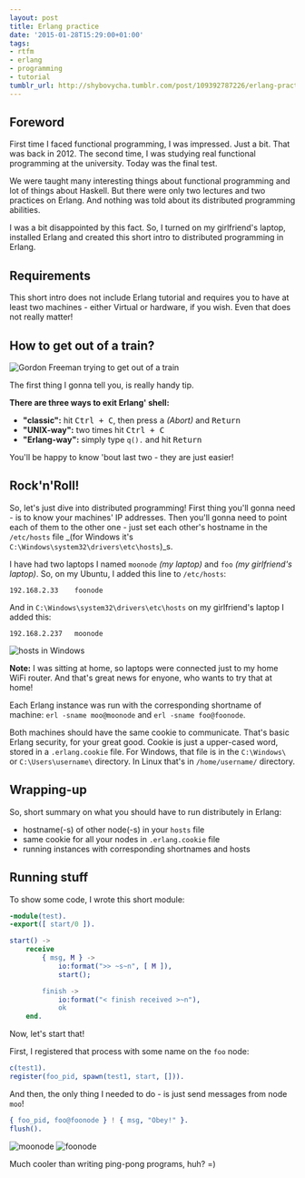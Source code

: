```yaml
---
layout: post
title: Erlang practice
date: '2015-01-28T15:29:00+01:00'
tags:
- rtfm
- erlang
- programming
- tutorial
tumblr_url: http://shybovycha.tumblr.com/post/109392787226/erlang-practice
---
```


## Foreword

First time I faced functional programming, I was impressed. Just a bit. That was back in 2012. The second time, I was studying real functional programming at the university. Today was the final test.

We were taught many interesting things about functional programming and lot of things about Haskell. But there were only two lectures and two practices on Erlang. And nothing was told about its distributed programming abilities.

I was a bit disappointed by this fact. So, I turned on my girlfriend's laptop, installed Erlang and created this short intro to distributed programming in Erlang.

<!--more-->

## Requirements

This short intro does not include Erlang tutorial and requires you to have at least two machines - either Virtual or hardware, if you wish. Even that does not really matter!

## How to get out of a train?

<img src="https://31.media.tumblr.com/151302ca545100e6c298290f0d5827fe/tumblr_inline_niw5irzdiz1qh5oee.jpg" alt="Gordon Freeman trying to get out of a train"/>

The first thing I gonna tell you, is really handy tip.

**There are three ways to exit Erlang' shell:**

* **"classic":** hit <kbd>Ctrl + C</kbd>, then press <kbd>a</kbd> _(Abort)_ and <kbd>Return</kbd>
* **"UNIX-way":** two times hit <kbd>Ctrl + C</kbd>
* **"Erlang-way":** simply type `q().` and hit <kbd>Return</kbd>

You'll be happy to know 'bout last two - they are just easier!

## Rock'n'Roll!

So, let's just dive into distributed programming! First thing you'll gonna need - is to know your machines' IP addresses. Then you'll gonna need to point each of them to the other one - just set each other's hostname in the `/etc/hosts` file _(for Windows it's `C:\Windows\system32\drivers\etc\hosts`)_s.

I have had two laptops I named `moonode` _(my laptop)_ and `foo` _(my girlfriend's laptop)_. So, on my Ubuntu, I added this line to `/etc/hosts`:

```
192.168.2.33    foonode
```

And in `C:\Windows\system32\drivers\etc\hosts` on my girlfriend's laptop I added this:

```
192.168.2.237   moonode
```

<img src="https://31.media.tumblr.com/97da86d4a989b381e3b6be0069ebfdff/tumblr_inline_niw5kauPUD1qh5oee.png" alt="hosts in Windows"/>

**Note:** I was sitting at home, so laptops were connected just to my home WiFi router. And that's great news for enyone, who wants to try that at home!

Each Erlang instance was run with the corresponding shortname of machine: `erl -sname moo@moonode` and `erl -sname foo@foonode`.

Both machines should have the same cookie to communicate. That's basic Erlang security, for your great good. Cookie is just a upper-cased word, stored in a `.erlang.cookie` file. For Windows, that file is in the `C:\Windows\` or `C:\Users\username\` directory. In Linux that's in `/home/username/` directory.

## Wrapping-up

So, short summary on what you should have to run distributely in Erlang:

* hostname(-s) of other node(-s) in your `hosts` file
* same cookie for all your nodes in `.erlang.cookie` file
* running instances with corresponding shortnames and hosts

## Running stuff

To show some code, I wrote this short module:

```erlang
-module(test).
-export([ start/0 ]).

start() ->
    receive
        { msg, M } ->
            io:format(">> ~s~n", [ M ]),
            start();

        finish ->
            io:format("< finish received >~n"),
            ok
    end.
```

Now, let's start that!

First, I registered that process with some name on the `foo` node:

```erlang
c(test1).
register(foo_pid, spawn(test1, start, [])).
```

And then, the only thing I needed to do - is just send messages from node `moo`!

```erlang
{ foo_pid, foo@foonode } ! { msg, "Obey!" }.
flush().
```

<img src="https://31.media.tumblr.com/2e65bfca4e6815d4eced646bee021e5f/tumblr_inline_niw5l8tH3Y1qh5oee.png" alt="moonode"/>

<img src="https://31.media.tumblr.com/36462ec965b63fc9183a216f4be73c8d/tumblr_inline_niw5lnNbgc1qh5oee.png" alt="foonode"/>

Much cooler than writing ping-pong programs, huh? =)
